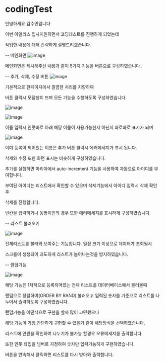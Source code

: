 # codingTest
 
안녕하세요 김수민입니다 

이번 아일리스 입사지원하면서 코딩테스트를 진행하게 되었는데 

작업한 내용에 대해 간략하게 설명드리겠습니다.

-- 메인화면
![image](https://github.com/Third0304/codingTest/assets/148541012/bd4d5b07-1823-478f-900d-4f60f82731ed)

메인화면은 제시해주신 내용과 같이 5가지 기능을 버튼으로 구성하였습니다 .

-- 추가, 삭제, 수정 버튼
![image](https://github.com/Third0304/codingTest/assets/148541012/49a9cd45-ca22-4727-aade-d1e5c1170158)

기본적으로 한페이지에서 깔끔한 처리를 지향하여 

버튼 클릭시 모달창이 뜨며 모든 기능을 수행하도록 구성하였습니다.

![image](https://github.com/Third0304/codingTest/assets/148541012/b586eb85-892c-4599-9fa2-a87c7048a7fe)

![image](https://github.com/Third0304/codingTest/assets/148541012/ecc5b018-68e1-4ded-a617-a818153b9f59)

이름 입력시 인풋바로 아래 해당 이름이 사용가능한지 아닌지 바로바로 표시가 되며 

![image](https://github.com/Third0304/codingTest/assets/148541012/8c370b12-d1d8-487a-9147-01624b23bc92)

이미 등록이 되어있는 이름은 추가 버튼 클릭시 에러메세지가 표시 됩니다.

삭제와 수정 또한 화면 표시는 비슷하게 구성하였습니다.

추가를 실행하면 마리아에서 auto-increment 기능을 사용하여 자동으로 아이디를 부여합니다.

부여된 아이디는 리스트에서 확인할 수 있으며 삭제기능에서 아이디 입력시 삭제 확인 후

삭제를 진행합니다.

빈칸을 입력하거나 동명이인의 경우 또한 에러메세지를 표시하게 구성하였습니다.


-- 리스트 불러오기

![image](https://github.com/Third0304/codingTest/assets/148541012/7402e8c9-875e-4fd5-84b6-cf940af30490)

전체리스트를 불러와 보여주는 기능입니다. 일정 크기 이상으로 데이터가 조회될시 

스크롤이 생생되어 과도하게 리스트가 늘어나는것을 방지하였습니다.


-- 랜덤기능

![image](https://github.com/Third0304/codingTest/assets/148541012/eeb7ef5e-9126-479a-ae8d-48951e975f9f)

해당 기능은 1차적으로 등록되어있는 전체 리스트를 데이터베이스에서 불러올때 

랜덤으로 정렬하여(ORDER BY RAND) 불러오고 입력된 숫자를 기준으로 리스트를 나누어서 출력하도록 구성하였습니다.

랜덤기능을 어떤식으로 구현을 할까 많이 고민했으나 

해당 기능이 가장 간단하게 구현할 수 있을거 같아 해당방식을 선택하였습니다.

리스트에 인원을 확인하여 나누기가 불가능 할경우 오류메세지를 출력합니다 

또한 인풋 타입을 넘버로 지정하여 숫자만 입력가능하게 구현하였습니다.

버튼을 연속해서 클릭하면 리스트를 다시 받아와 출력합니다.
